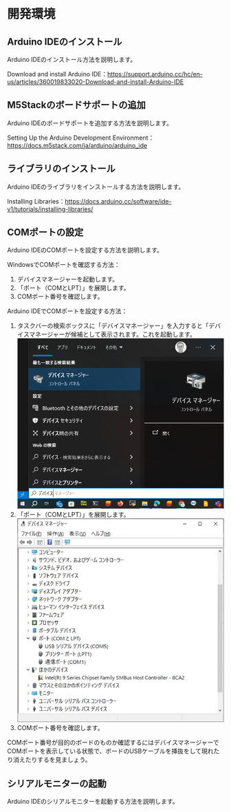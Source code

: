 # 開発環境

## Arduino IDEのインストール
Arduino IDEのインストール方法を説明します。

Download and install Arduino IDE：https://support.arduino.cc/hc/en-us/articles/360019833020-Download-and-install-Arduino-IDE

## M5Stackのボードサポートの追加
Arduino IDEのボードサポートを追加する方法を説明します。

Setting Up the Arduino Development Environment：https://docs.m5stack.com/ja/arduino/arduino_ide

## ライブラリのインストール
Arduino IDEのライブラリをインストールする方法を説明します。

Installing Libraries：https://docs.arduino.cc/software/ide-v1/tutorials/installing-libraries/

## COMポートの設定
Arduino IDEのCOMポートを設定する方法を説明します。

WindowsでCOMポートを確認する方法：

1. デバイスマネージャーを起動します。
1. 「ポート（COMとLPT）」を展開します。
1. COMポート番号を確認します。

Arduino IDEでCOMポートを設定する方法：

1. タスクバーの検索ボックスに「デバイスマネージャー」を入力すると「デバイスマネージャーが候補として表示されます。これを起動します。
![alt text](image.png)
1. 「ポート（COMとLPT）」を展開します。
![alt text](image-1.png)
1. COMポート番号を確認します。

COMポート番号が目的のボードのものか確認するにはデバイスマネージャーでCOMポートを表示している状態で、ボードのUSBケーブルを挿抜をして現れたり消えたりするを見ましょう。

## シリアルモニターの起動
Arduino IDEのシリアルモニターを起動する方法を説明します。

